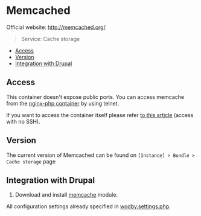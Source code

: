 # Memcached

Official website: <a href="http://memcached.org/" target="_blank">http://memcached.org/</a>

> Service: Cache storage

* [Access](#access)
* [Version](#version)    
* [Integration with Drupal](#integration-with-drupal)

## Access

This container doesn't expose public ports. You can access memcache from the [nginx-php container](nginx-php/README.md) by using telnet. 

If you want to access the container itself please refer [to this article](access.md) (access with no SSH). 

## Version

The current version of Memcached can be found on `[Instance] > Bundle > Cache storage` page

## Integration with Drupal

1. Download and install <a href="https://www.drupal.org/project/memcache" target="_blank">memcache</a> module.

All configuration settings already specified in [wodby.settings.php](../../apps/drupal/settings.md).
